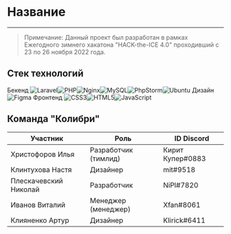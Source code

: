 # Название
---
> Примечание:
> Данный проект был разработан в рамках Ежегодного зимнего хакатона "HACK-the-ICE 4.0" проходивший с 23 по 26 ноября 2022 года.

## Стек технологий
Бекенд
![Laravel](https://img.shields.io/badge/laravel-%23FF2D20.svg?style=for-the-badge&logo=laravel&logoColor=white)![PHP](https://img.shields.io/badge/php-%23777BB4.svg?style=for-the-badge&logo=php&logoColor=white)![Nginx](https://img.shields.io/badge/nginx-%23009639.svg?style=for-the-badge&logo=nginx&logoColor=white)![MySQL](https://img.shields.io/badge/mysql-%2300f.svg?style=for-the-badge&logo=mysql&logoColor=white)![PhpStorm](https://img.shields.io/badge/phpstorm-143?style=for-the-badge&logo=phpstorm&logoColor=black&color=black&labelColor=darkorchid)![Ubuntu](https://img.shields.io/badge/Ubuntu-E95420?style=for-the-badge&logo=ubuntu&logoColor=white)
Дизайн
![Figma](https://img.shields.io/badge/figma-%23F24E1E.svg?style=for-the-badge&logo=figma&logoColor=white)
Фронтенд
![CSS3](https://img.shields.io/badge/css3-%231572B6.svg?style=for-the-badge&logo=css3&logoColor=white)![HTML5](https://img.shields.io/badge/html5-%23E34F26.svg?style=for-the-badge&logo=html5&logoColor=white)![JavaScript](https://img.shields.io/badge/javascript-%23323330.svg?style=for-the-badge&logo=javascript&logoColor=%23F7DF1E)

## Команда "Колибри"
| Участник | Роль | ID Discord | 
| ------ | ------ | ----- |
| Христофоров Илья | Разработчик (тимлид) | Кирит Купер#0883 |
| Клинтухова Настя | Дизайнер | mit#9518 |
| Плескачевский Николай | Разработчик | NiPl#7820 |
| Иванов Виталий | Менеджер (менеджер) | Xfan#8061 |
| Клияненко Артур | Дизайнер | Klirick#6411 |

